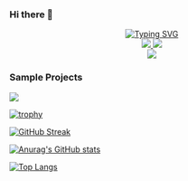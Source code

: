 ### Hi there 👋

<!--
**bolaji2274/bolaji2274** is a ✨ _special_ ✨ repository because its `README.md` (this file) appears on your GitHub profile.
Vuejs, Nodejs, MySQL, JavaScript, Python
Here are some ideas to get you started:

- 🔭 I’m currently working on ... Terraform, Docker, Docker-Compose, Ansible
- -->
<p align="center">
<a href="https://github.com/bolaji2274">
    <img src="https://readme-typing-svg.demolab.com?font=Georgia&size=18&duration=2500&pause=150&multiline=true&width=600&height=90&lines=I+am+Bolaji+Hammed;DevOps+Enginner+%7C+Infrastructure+Engineer+%7C+Site+Reliability+Engineer" alt="Typing SVG" />
</a>
<br/>
<!--
<a href="https://">
    <img src="https://img.shields.io/badge/Website-Portfolio-red?style=flat-square">
</a>  
 -->
<a href="https://www.linkedin.com/in/bolaji-hammed-aa9010234/">
    <img src="https://img.shields.io/badge/-Linkedin-blue?style=flat-square&logo=linkedin">
</a>
<a href="mailto:hammedbolajihammed@gmail.com">
    <img src="https://img.shields.io/badge/-Email-red?style=flat-square&logo=gmail&logoColor=white">
</a>

<br/> 
<a href="https://github.com/bolaji2274">
    <img src="https://github-stats-alpha.vercel.app/api?username=bolaji2274&cc=22272e&tc=37BCF6&ic=fff&bc=0000">
</a>
</p>

### Sample Projects
<a href="https://github.com/bolaji2274/al-halal-rabbit-farm">
  <img align="center" src="https://github-readme-stats.vercel.app/api/pin/?username=bolaji2274&repo=al-halal-rabbit-farm&theme=graywhite&bg_color=0,ffd6ff,e7c6ff,c8b6ff,adb7ff,bbd0ff&hide_border=true" />
</a>


[![trophy](https://github-profile-trophy.vercel.app/?username=bolaji2274&theme=onedark)](https://github.com/ryo-ma/github-profile-trophy)

[![GitHub Streak](https://streak-stats.demolab.com?user=bolaji2274&theme=gruvbox-duo)](https://git.io/streak-stats)

[![Anurag's GitHub stats](https://github-readme-stats.vercel.app/api?username=bolaji2274)](https://github.com/anuraghazra/github-readme-stats)


<!--

[![Top Langs](https://github-readme-stats.vercel.app/api/top-langs/?username=bolaji2274)](https://github.com/anuraghazra/github-readme-stats)

![Top Langs](https://github-readme-stats.vercel.app/api/top-langs/?username=bolaji2274&size_weight=0.5&count_weight=0.5)
-->


[![Top Langs](https://github-readme-stats.vercel.app/api/top-langs/?username=bolaji2274&layout=pie)](https://github.com/anuraghazra/github-readme-stats)
 <!--
- 🌱 I’m currently learning ... Terraform, AWS, Ansible
-  
- 👯 I’m looking to collaborate on ... Te  
- 🤔 I’m looking for help with ...
- 💬 Ask me about ...  
- 📫 How to reach me: ...
- 😄 Pronouns: ...
- ⚡ Fun fact: ...
-->
